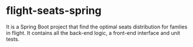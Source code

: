 # flight-seats-spring

It is a Spring Boot project that find the optimal seats distribution for famlies in flight. It contains all the back-end logic, a front-end interface and unit tests.
